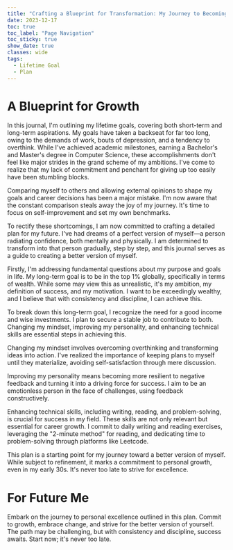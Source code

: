 ```yaml
---
title: "Crafting a Blueprint for Transformation: My Journey to Becoming the Best Version of Myself"
date: 2023-12-17
toc: true
toc_label: "Page Navigation"
toc_sticky: true
show_date: true
classes: wide
tags:
  - Lifetime Goal
  - Plan
---
```


# A Blueprint for Growth
In this journal, I'm outlining my lifetime goals, covering both short-term and long-term aspirations. My goals have taken a backseat for far too long, owing to the demands of work, bouts of depression, and a tendency to overthink. While I've achieved academic milestones, earning a Bachelor's and Master's degree in Computer Science, these accomplishments don't feel like major strides in the grand scheme of my ambitions. I've come to realize that my lack of commitment and penchant for giving up too easily have been stumbling blocks.

Comparing myself to others and allowing external opinions to shape my goals and career decisions has been a major mistake. I'm now aware that the constant comparison steals away the joy of my journey. It's time to focus on self-improvement and set my own benchmarks.

To rectify these shortcomings, I am now committed to crafting a detailed plan for my future. I've had dreams of a perfect version of myself—a person radiating confidence, both mentally and physically. I am determined to transform into that person gradually, step by step, and this journal serves as a guide to creating a better version of myself.

Firstly, I'm addressing fundamental questions about my purpose and goals in life. My long-term goal is to be in the top 1% globally, specifically in terms of wealth. While some may view this as unrealistic, it's my ambition, my definition of success, and my motivation. I want to be exceedingly wealthy, and I believe that with consistency and discipline, I can achieve this.

To break down this long-term goal, I recognize the need for a good income and wise investments. I plan to secure a stable job to contribute to both. Changing my mindset, improving my personality, and enhancing technical skills are essential steps in achieving this.

Changing my mindset involves overcoming overthinking and transforming ideas into action. I've realized the importance of keeping plans to myself until they materialize, avoiding self-satisfaction through mere discussion.

Improving my personality means becoming more resilient to negative feedback and turning it into a driving force for success. I aim to be an emotionless person in the face of challenges, using feedback constructively.

Enhancing technical skills, including writing, reading, and problem-solving, is crucial for success in my field. These skills are not only relevant but essential for career growth. I commit to daily writing and reading exercises, leveraging the "2-minute method" for reading, and dedicating time to problem-solving through platforms like Leetcode.

This plan is a starting point for my journey toward a better version of myself. While subject to refinement, it marks a commitment to personal growth, even in my early 30s. It's never too late to strive for excellence.

# For Future Me
Embark on the journey to personal excellence outlined in this plan. Commit to growth, embrace change, and strive for the better version of yourself. The path may be challenging, but with consistency and discipline, success awaits. Start now; it's never too late.